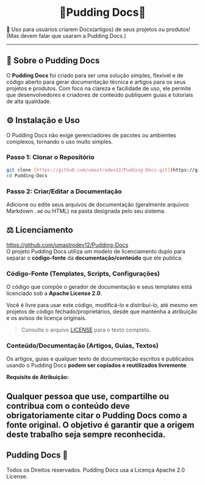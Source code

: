 <h1 align="center">🍮Pudding Docs🍮</h1>

 📝 Uso para usuários criarem Docs(artigos) de seus projetos ou produtos! (Mas devem falar que usaram a Pudding Docs.)

---

## 🚀 Sobre o Pudding Docs

O **Pudding Docs** foi criado para ser uma solução simples, flexível e de código aberto para gerar documentação técnica e artigos para os seus projetos e produtos. Com foco na clareza e facilidade de uso, ele permite que desenvolvedores e criadores de conteúdo publiquem guias e tutoriais de alta qualidade.

## ⚙️ Instalação e Uso

O Pudding Docs não exige gerenciadores de pacotes ou ambientes complexos, tornando o uso muito simples.

### Passo 1: Clonar o Repositório

```bash
git clone [https://github.com/umastrodev12/Pudding-Docs.git](https://github.com/umastrodev12/Pudding-Docs.git)
cd Pudding-Docs
````

### Passo 2: Criar/Editar a Documentação

Adicione ou edite seus arquivos de documentação (geralmente arquivos Markdown `.md` ou HTML) na pasta designada pelo seu sistema.


## ⚖️ Licenciamento
https://github.com/umastrodev12/Pudding-Docs  
O projeto Pudding Docs utiliza um modelo de licenciamento duplo para separar o **código-fonte** da **documentação/conteúdo** que ele publica.

### Código-Fonte (Templates, Scripts, Configurações)

O código que compõe o gerador de documentação e seus templates está licenciado sob a **Apache License 2.0**.

Você é livre para usar este código, modificá-lo e distribuí-lo, até mesmo em projetos de código fechado/proprietários, desde que mantenha a atribuição e os avisos de licença originais.

> Consulte o arquivo [LICENSE](LICENSE) para o texto completo.

### Conteúdo/Documentação (Artigos, Guias, Textos)

Os artigos, guias e qualquer texto de documentação escritos e publicados usando o Pudding Docs **podem ser copiados e reutilizados livremente**.

**Requisito de Atribuição:**

Qualquer pessoa que use, compartilhe ou contribua com o conteúdo deve **obrigatoriamente citar o Pudding Docs** como a fonte original. O objetivo é garantir que a origem deste trabalho seja sempre reconhecida.
---
## Pudding Docs 🍮
Todos os Direitos reservados.
Pudding Docs usa a Licença Apache 2.0 License.